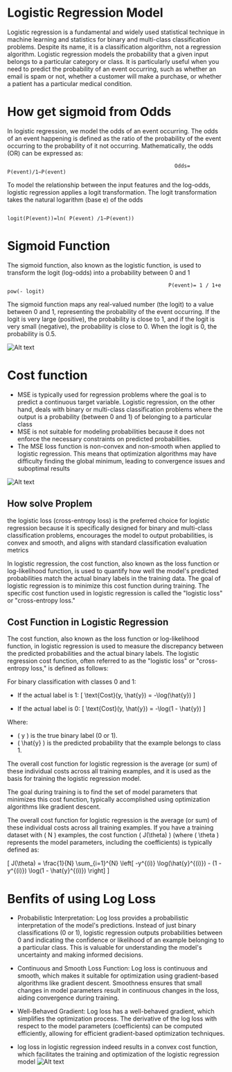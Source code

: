 # Logistic Regression Model 

Logistic regression is a fundamental and widely used statistical technique in machine learning and statistics for binary and multi-class classification problems. Despite its name, it is a classification algorithm, not a regression algorithm. Logistic regression models the probability that a given input belongs to a particular category or class. It is particularly useful when you need to predict the probability of an event occurring, such as whether an email is spam or not, whether a customer will make a purchase, or whether a patient has a particular medical condition.

# How get sigmoid from Odds 

In logistic regression, we model the odds of an event occurring. The odds of an event happening is defined as the ratio of the probability of the event occurring to the probability of it not occurring. Mathematically, the odds (OR) can be expressed as:

                                                          Odds= P(event)/1−P(event)
                                                                        

To model the relationship between the input features and the log-odds, logistic regression applies a logit transformation. The logit transformation takes the natural logarithm (base e) of the odds
​      

                                                          logit(P(event))=ln( P(event) /1−P(event))



  # Sigmoid Function

  The sigmoid function, also known as the logistic function, is used to transform the logit (log-odds) into a probability between 0 and 1

                                                        P(event)= 1 / 1+e pow(- logit)


 The sigmoid function maps any real-valued number (the logit) to a value between 0 and 1, representing the probability of the event occurring. If the logit is very large (positive), the probability is close to 1, and if the logit is very small (negative), the probability is close to 0. When the logit is 0, the probability is 0.5.

​![Alt text](https://th.bing.com/th/id/R.1e57c046e521fa3dd1d93fdc28fcae09?rik=cKAknoKsD0tpDg&pid=ImgRaw&r=0)


# Cost function 

- MSE is typically used for regression problems where the goal is to predict a continuous target variable. Logistic regression, on the other hand, deals with binary or multi-class classification problems where the 
  output is a probability (between 0 and 1) of belonging to a particular class
- MSE is not suitable for modeling probabilities because it does not enforce the necessary constraints on predicted probabilities.
- The MSE loss function is non-convex and non-smooth when applied to logistic regression. This means that optimization algorithms may have difficulty finding the global minimum, leading to convergence issues and suboptimal results

​![Alt text](https://th.bing.com/th/id/OIP.Mcij1eXbWrxWe2IpBNNkrAAAAA?pid=ImgDet&rs=1)


## How solve Proplem 

the logistic loss (cross-entropy loss) is the preferred choice for logistic regression because it is specifically designed for binary and multi-class classification problems, encourages the model to output probabilities, is convex and smooth, and aligns with standard classification evaluation metrics

In logistic regression, the cost function, also known as the loss function or log-likelihood function, is used to quantify how well the model's predicted probabilities match the actual binary labels in the training data. The goal of logistic regression is to minimize this cost function during training. The specific cost function used in logistic regression is called the "logistic loss" or "cross-entropy loss."
## Cost Function in Logistic Regression

The cost function, also known as the loss function or log-likelihood function, in logistic regression is used to measure the discrepancy between the predicted probabilities and the actual binary labels. The logistic regression cost function, often referred to as the "logistic loss" or "cross-entropy loss," is defined as follows:

For binary classification with classes 0 and 1:

- If the actual label is 1:
  \[ \text{Cost}(y, \hat{y}) = -\log(\hat{y}) \]

- If the actual label is 0:
  \[ \text{Cost}(y, \hat{y}) = -\log(1 - \hat{y}) \]

Where:
- \( y \) is the true binary label (0 or 1).
- \( \hat{y} \) is the predicted probability that the example belongs to class 1.

The overall cost function for logistic regression is the average (or sum) of these individual costs across all training examples, and it is used as the basis for training the logistic regression model.

The goal during training is to find the set of model parameters that minimizes this cost function, typically accomplished using optimization algorithms like gradient descent.


The overall cost function for logistic regression is the average (or sum) of these individual costs across all training examples. If you have a training dataset with \( N \) examples, the cost function \( J(\theta) \) (where \( \theta \) represents the model parameters, including the coefficients) is typically defined as:

\[ J(\theta) = \frac{1}{N} \sum_{i=1}^{N} \left[ -y^{(i)} \log(\hat{y}^{(i)}) - (1 - y^{(i)}) \log(1 - \hat{y}^{(i)}) \right] \]

# Benfits of using Log Loss 

- Probabilistic Interpretation: Log loss provides a probabilistic interpretation of the model's predictions. Instead of just binary classifications (0 or 1), logistic regression outputs probabilities between 0 and 
  indicating the confidence or likelihood of an example belonging to a particular class. This is valuable for understanding the model's uncertainty and making informed decisions.

- Continuous and Smooth Loss Function: Log loss is continuous and smooth, which makes it suitable for optimization using gradient-based algorithms like gradient descent. Smoothness ensures that small changes in 
  model parameters result in continuous changes in the loss, aiding convergence during training.

- Well-Behaved Gradient: Log loss has a well-behaved gradient, which simplifies the optimization process. The derivative of the log loss with respect to the model parameters (coefficients) can be computed 
  efficiently, allowing for efficient gradient-based optimization techniques.

-  log loss in logistic regression indeed results in a convex cost function, which facilitates the training and optimization of the logistic regression model
​![Alt text](https://th.bing.com/th/id/OIP._G3J_3SSN3mmakDWOzwhcQAAAA?pid=ImgDet&rs=1) 


